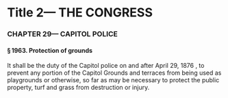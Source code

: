 
# Title 2— THE CONGRESS
### CHAPTER 29— CAPITOL POLICE
#### § 1963. Protection of grounds

It shall be the duty of the Capitol police on and after April 29, 1876 , to prevent any portion of the Capitol Grounds and terraces from being used as playgrounds or otherwise, so far as may be necessary to protect the public property, turf and grass from destruction or injury.
